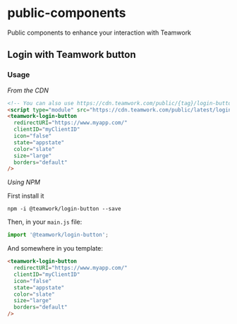# public-components

Public components to enhance your interaction with Teamwork

## Login with Teamwork button

### Usage

*From the CDN*

```html
<!-- You can also use https://cdn.teamwork.com/public/{tag}/login-button.js for a specific version -->
<script type="module" src="https://cdn.teamwork.com/public/latest/login-button.js"></script>
<teamwork-login-button
  redirectURI="https://www.myapp.com/"
  clientID="myClientID"
  icon="false"
  state="appstate"
  color="slate"
  size="large"
  borders="default"
/>
```

*Using NPM*

First install it

```
npm -i @teamwork/login-button --save
```

Then, in your `main.js` file: 
```js
import '@teamwork/login-button';
```

And somewhere in you template: 

```html
<teamwork-login-button
  redirectURI="https://www.myapp.com/"
  clientID="myClientID"
  icon="false"
  state="appstate"
  color="slate"
  size="large"
  borders="default"
/>
```


